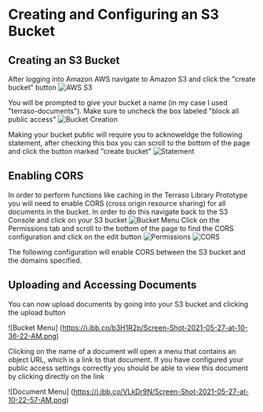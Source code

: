 
# Creating and Configuring an S3 Bucket

## Creating an S3 Bucket

After logging into Amazon AWS navigate to Amazon S3 and click the "create bucket" button
![AWS S3](https://i.ibb.co/Gf6VGLv/Screen-Shot-2021-05-27-at-9-24-40-AM.png)


You will be prompted to give your bucket a name (in my case I used "terraso-documents"). Make sure to uncheck the box labeled "block all public access"
![Bucket Creation](https://i.ibb.co/w6CmxV9/Screen-Shot-2021-05-27-at-9-25-14-AM.png)


Making your bucket public will require you to acknoweldge the following statement, after checking this box you can scroll to the bottom of the page and click the button marked "create bucket"
![Statement](https://i.ibb.co/hm0qzkc/Screen-Shot-2021-05-27-at-9-47-03-AM.png)

## Enabling CORS


In order to perform functions like caching in the Terraso Library Prototype you will need to enable CORS (cross origin resource sharing) for all documents in the bucket. In order to do this navigate back to the S3 Console and click on your S3 bucket
![Bucket Menu](https://i.ibb.co/j3YFnf4/Screen-Shot-2021-05-27-at-10-01-32-AM.png)
Click on the Permissions tab and scroll to the bottom of the page to find the CORS configuration and click on the edit button
![Permissions](https://i.ibb.co/cLzmLV9/Screen-Shot-2021-05-27-at-10-02-42-AM.png)
![CORS](https://i.ibb.co/HT8PCbr/Screen-Shot-2021-05-27-at-10-04-11-AM.png)


The following configuration will enable CORS between the S3 bucket and the domains specified.

## Uploading and Accessing Documents

You can now upload documents by going into your S3 bucket and clicking the upload button

![Bucket Menu] (https://i.ibb.co/b3H1R2p/Screen-Shot-2021-05-27-at-10-36-22-AM.png)

Clicking on the name of a document will open a menu that contains an object URL, which is a link to that document. If you have configured your public access settings correctly you should be able to view this document by clicking directly on the link

![Document Menu] (https://i.ibb.co/VLkDr9N/Screen-Shot-2021-05-27-at-10-22-57-AM.png)




